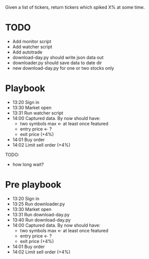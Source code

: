 Given a list of tickers, return tickers which spiked X% at some time.

# TODO
- Add monitor script
- Add watcher script
- Add autotrade
- download-day.py should write json data out
- downloader.py should save data to date dir
- new download-day.py for one or two stocks only

# Playbook
- 13:20 Sign in
- 13:30 Market open
- 13:31 Run watcher script
- 14:00 Captured data. By now should have:
  - two symbols max <- at least once featured
  - entry price <- ?
  - exit price (+4%)
- 14:01 Buy order
- 14:02 Limit sell order (+4%)

TODO:
- how long wait?

# Pre playbook
- 13:20 Sign in
- 13:25 Run downloader.py
- 13:30 Market open
- 13:31 Run download-day.py
- 13:40 Run download-day.py
- 14:00 Captured data. By now should have:
  - two symbols max <- at least once featured
  - entry price <- ?
  - exit price (+4%)
- 14:01 Buy order
- 14:02 Limit sell order (+4%)
